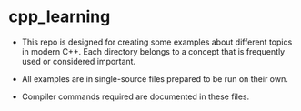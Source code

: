 # cpp_learning

* This repo is designed for creating some examples about different topics in modern C++. Each directory belongs to a concept that is frequently used or considered important.  

* All examples are in single-source files prepared to be run on their own.

* Compiler commands required are documented in these files.